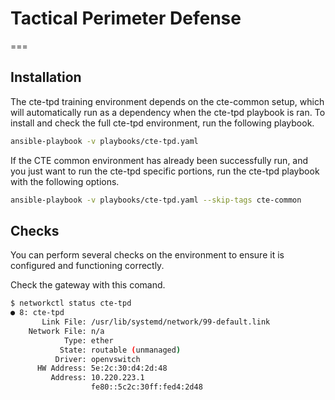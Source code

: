 # Tactical Perimeter Defense
===

## Installation

The cte-tpd training environment depends on the cte-common setup, which will automatically run as a dependency when the cte-tpd playbook is ran.  To install and check the full cte-tpd environment, run the following playbook.

```bash
ansible-playbook -v playbooks/cte-tpd.yaml
```

 If the CTE common environment has already been successfully run, and you just want to run the cte-tpd specific portions, run the cte-tpd playbook with the following options.

 ```bash
 ansible-playbook -v playbooks/cte-tpd.yaml --skip-tags cte-common
 ```

## Checks

You can perform several checks on the environment to ensure it is configured and functioning correctly.

Check the gateway with this comand.

```bash
$ networkctl status cte-tpd
● 8: cte-tpd
       Link File: /usr/lib/systemd/network/99-default.link
    Network File: n/a
            Type: ether
           State: routable (unmanaged)
          Driver: openvswitch
      HW Address: 5e:2c:30:d4:2d:48
         Address: 10.220.223.1
                  fe80::5c2c:30ff:fed4:2d48
```
